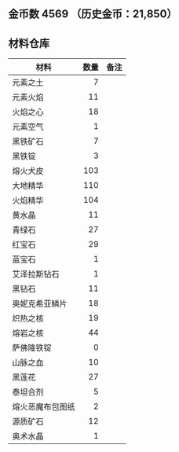 ## 金币数 4569 （历史金币：21,850）
## 材料仓库
| 材料        | 数量   |  备注  |
| --------   | -----:  | :----:  |
| 元素之土      | 7   |        |
| 元素火焰      | 11   |        |
| 火焰之心        |   18   |      |
| 元素空气        |    1   |    |
|黑铁矿石|7||
|黑铁锭|3||
|熔火犬皮|103||
|大地精华|110||
|火焰精华|104||
|黄水晶|11||
|青绿石|27||
|红宝石|29||
|蓝宝石|1||
|艾泽拉斯钻石|1||
|黑钻石|11||
|奥妮克希亚鳞片|18||
|炽热之核|19||
|熔岩之核|44||
|萨佛隆铁锭|0||
|山脉之血|10||
|黑莲花|27||
|泰坦合剂|5||
|熔火恶魔布包图纸|2||
|源质矿石|12||
|奥术水晶|1||

